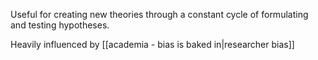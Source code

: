 Useful for creating new theories through a constant cycle of formulating and testing hypotheses.

Heavily influenced by [[academia - bias is baked in|researcher bias]]


